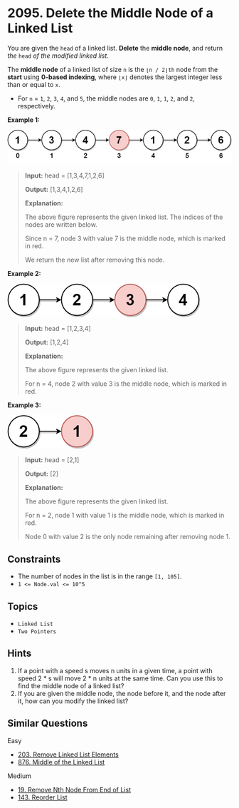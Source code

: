# 2095. Delete the Middle Node of a Linked List

You are given the `head` of a linked list. **Delete** the **middle node**, and return _the_ `head` _of the modified linked list_.

The **middle node** of a linked list of size `n` is the `⌊n / 2⌋th` node from the **start** using **0-based indexing**, where `⌊x⌋` denotes the largest integer less than or equal to `x`.

- For `n` = `1`, `2`, `3`, `4`, and `5`, the middle nodes are `0`, `1`, `1`, `2`, and `2`, respectively.

**Example 1:**

![1](img/2095_delete_the_middle_node_of_a_linked_list-1.png)

> **Input:** head = \[1,3,4,7,1,2,6\]
>
> **Output:** \[1,3,4,1,2,6\]
>
> **Explanation:**
>
> The above figure represents the given linked list. The indices of the nodes are written below.
>
> Since n = 7, node 3 with value 7 is the middle node, which is marked in red.
>
> We return the new list after removing this node.

**Example 2:**

![3](img/2095_delete_the_middle_node_of_a_linked_list-2.png)

> **Input:** head = \[1,2,3,4\]
>
> **Output:** \[1,2,4\]
>
> **Explanation:**
>
> The above figure represents the given linked list.
>
> For n = 4, node 2 with value 3 is the middle node, which is marked in red.

**Example 3:**

![3](img/2095_delete_the_middle_node_of_a_linked_list-3.png)

> **Input:** head = \[2,1\]
>
> **Output:** \[2\]
>
> **Explanation:**
>
> The above figure represents the given linked list.
>
> For n = 2, node 1 with value 1 is the middle node, which is marked in red.
>
> Node 0 with value 2 is the only node remaining after removing node 1.

## Constraints

- The number of nodes in the list is in the range `[1, 105]`.
- `1 <= Node.val <= 10^5`

## Topics

- `Linked List`
- `Two Pointers`

## Hints

1. If a point with a speed s moves n units in a given time, a point with speed 2 \* s will move 2 \* n units at the same time. Can you use this to find the middle node of a linked list?
2. If you are given the middle node, the node before it, and the node after it, how can you modify the linked list?

## Similar Questions

Easy

- [203. Remove Linked List Elements](203_remove_linked_list_elements.md)
- [876. Middle of the Linked List](876_middle_of_the_linked_list.md)

Medium

- [19. Remove Nth Node From End of List](19_remove_nth_node_from_end_of_list.md)
- [143. Reorder List](143_reorder_list.md)
